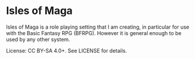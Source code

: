 Isles of Maga
=============
Isles of Maga is a role playing setting that I am creating, in particular
for use with the Basic Fantasy RPG (BFRPG). However it is general enough
to be used by any other system.

License: CC BY-SA 4.0+. See LICENSE for details.
